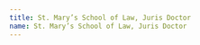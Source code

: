 ```yaml
---
title: St. Mary’s School of Law, Juris Doctor
name: St. Mary’s School of Law, Juris Doctor
---
```


